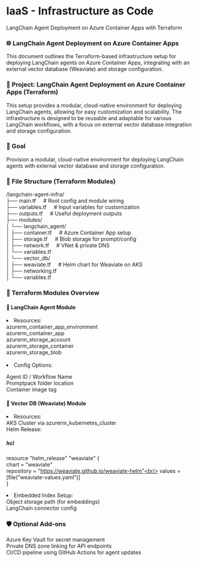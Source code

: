 ﻿
# IaaS - Infrastructure as Code

LangChain Agent Deployment on Azure Container Apps with Terraform

### 🌐 LangChain Agent Deployment on Azure Container Apps
 This document outlines the Terraform-based infrastructure setup for deploying LangChain agents on Azure Container Apps, integrating with an external vector database (Weaviate) and storage configuration.

### 🚀 Project: LangChain Agent Deployment on Azure Container Apps (Terraform)
 This setup provides a modular, cloud-native environment for deploying LangChain agents, allowing for easy customization and scalability.
 The infrastructure is designed to be reusable and adaptable for various LangChain workflows, with a focus on external vector database integration and storage configuration.

### 🎯 Goal
Provision a modular, cloud-native environment for deploying LangChain agents with external vector database and storage configuration.

### 📁 File Structure (Terraform Modules)

/langchain-agent-infra/</br>
├── main.tf                &nbsp;&nbsp;&nbsp; # Root config and module wiring</br>
├── variables.tf           &nbsp;&nbsp;&nbsp; # Input variables for customization</br>
├── outputs.tf             &nbsp;&nbsp;&nbsp; # Useful deployment outputs</br>
├── modules/ &nbsp;&nbsp;&nbsp; </br>
│   └── langchain_agent/   &nbsp;&nbsp;&nbsp; </br>
│       ├── container.tf    &nbsp;&nbsp;&nbsp; # Azure Container App setup</br>
│       ├── storage.tf      &nbsp;&nbsp;&nbsp;  # Blob storage for prompt/config</br>
│       ├── network.tf      &nbsp;&nbsp;&nbsp; # VNet & private DNS</br>
│       └── variables.tf</br>
│   └── vector_db/</br>
│       ├── weaviate.tf    &nbsp;&nbsp;&nbsp;  # Helm chart for Weaviate on AKS</br>
│       ├── networking.tf</br>
│       └── variables.tf</br>

### 🧩 Terraform Modules Overview
#### 🔹 LangChain Agent Module
<li>Resources: </li>
azurerm_container_app_environment <br/>
azurerm_container_app <br/>
azurerm_storage_account<br/>
azurerm_storage_container<br/>
azurerm_storage_blob<br/><br/>

<li>Config Options:</li>

Agent ID / Workflow Name<br/>
Promptpack folder location<br/>
Container image tag

#### 🔹 Vector DB (Weaviate) Module
<li>Resources:</li>
AKS Cluster via azurerm_kubernetes_cluster<br/>
Helm Release:<br/>

#####  hcl
resource "helm_release" "weaviate" {<br/>
  chart = "weaviate"<br/>
  repository = "https://weaviate.github.io/weaviate-helm"<br/>
  values = [file("weaviate-values.yaml")]<br/>
}<br/>

<li>Embedded Index Setup:</Li>
Object storage path (for embeddings)<br/>
LangChain connector config<br/>

### 🛡️ Optional Add-ons
Azure Key Vault for secret management <br/>
Private DNS zone linking for API endpoints<br/> 
CI/CD pipeline using GitHub Actions for agent updates<br/>


